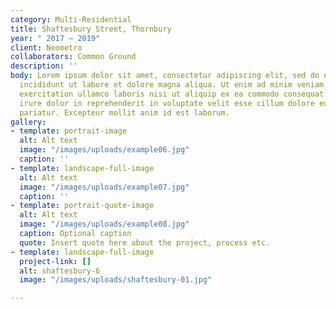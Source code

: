 ```yaml
---
category: Multi-Residential
title: Shaftesbury Street, Thornbury
year: " 2017 — 2019"
client: Neometro
collaborators: Common Ground
description: ''
body: Lorem ipsum dolor sit amet, consectetur adipiscing elit, sed do eiusmod tempor
  incididunt ut labore et dolore magna aliqua. Ut enim ad minim veniam, quis nostrud
  exercitation ullamco laboris nisi ut aliquip ex ea commodo consequat. Duis aute
  irure dolor in reprehenderit in voluptate velit esse cillum dolore eu fugiat nulla
  pariatur. Excepteur mollit anim id est laborum.
gallery:
- template: portrait-image
  alt: Alt text
  image: "/images/uploads/example06.jpg"
  caption: ''
- template: landscape-full-image
  alt: Alt text
  image: "/images/uploads/example07.jpg"
  caption: ''
- template: portrait-quote-image
  alt: Alt text
  image: "/images/uploads/example08.jpg"
  caption: Optional caption
  quote: Insert quote here about the project, process etc.
- template: landscape-full-image
  project-link: []
  alt: shaftesbury-6
  image: "/images/uploads/shaftesbury-01.jpg"

---
```

